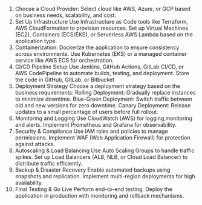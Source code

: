 1. Choose a Cloud Provider:
Select cloud like AWS, Azure, or GCP based on business needs, scalability, and cost.
2. Set Up Infrastructure
Use Infrastructure as Code tools like Terraform, AWS CloudFormation to provision resources.
Set up Virtual Machines (EC2), Containers (ECS/EKS), or Serverless AWS Lambda based on the application type.
3. Containerization:
Dockerize the application to ensure consistency across environments.
Use Kubernetes (EKS) or a managed container service like AWS ECS for orchestration.
4. CI/CD Pipeline Setup
Use Jenkins, GitHub Actions, GitLab CI/CD, or AWS CodePipeline to automate builds, testing, and deployment.
Store the code in GitHub, GitLab, or Bitbucket
5. Deployment Strategy
Choose a deployment strategy based on the business requirements:
Rolling Deployment: Gradually replace instances to minimize downtime.
Blue-Green Deployment: Switch traffic between old and new versions for zero downtime.
Canary Deployment: Release updates to a small percentage of users before full rollout.
6. Monitoring and Logging
Use CloudWatch (AWS) for logging,monitoring and alerts.
Implement Prometheus and Grafana for observability.
7. Security & Compliance
Use IAM roles and policies to manage permissions.
Implement WAF (Web Application Firewall) for protection against attacks.
8. Autoscaling & Load Balancing
Use Auto Scaling Groups to handle traffic spikes.
Set up Load Balancers (ALB, NLB, or Cloud Load Balancer) to distribute traffic efficiently.
9. Backup & Disaster Recovery
Enable automated backups using snapshots and replication.
Implement multi-region deployments for high availability.
10. Final Testing & Go Live
Perform end-to-end testing.
Deploy the application in production with monitoring and rollback mechanisms.
